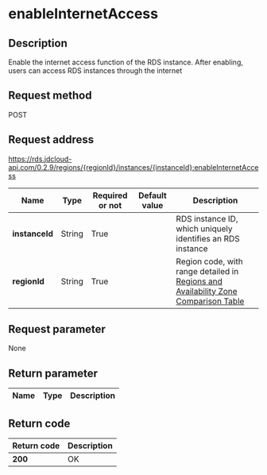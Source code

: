 # enableInternetAccess


## Description
Enable the internet access function of the RDS instance. After enabling, users can access RDS instances through the internet

## Request method
POST

## Request address
https://rds.jdcloud-api.com/0.2.9/regions/{regionId}/instances/{instanceId}:enableInternetAccess

|Name|Type|Required or not|Default value|Description|
|---|---|---|---|---|
|**instanceId**|String|True||RDS instance ID, which uniquely identifies an RDS instance|
|**regionId**|String|True||Region code, with range detailed in [Regions and Availability Zone Comparison Table](../Enum-Definitions/Regions-AZ.md)|

## Request parameter
None


## Return parameter
|Name|Type|Description|
|---|---|---|



## Return code
|Return code|Description|
|---|---|
|**200**|OK|
